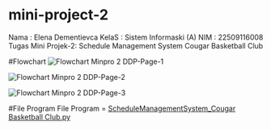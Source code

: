 # mini-project-2

Nama : Elena Dementievca
KelaS : Sistem Informaski (A)
NIM : 22509116008
Tugas Mini Projek-2: Schedule Management System Cougar Basketball Club

#Flowchart
![Flowchart Minpro 2 DDP-Page-1](https://github.com/user-attachments/assets/d5bc7a04-42b2-4ee7-bb22-bf0e9428fa1d)

![Flowchart Minpro 2 DDP-Page-2](https://github.com/user-attachments/assets/067f8c98-f647-40a6-911d-59e9c1c1e2a6)

![Flowchart Minpro 2 DDP-Page-3](https://github.com/user-attachments/assets/c778a1d1-788d-4ded-8d16-cb7062b9d8a9)



#File Program
File Program = [ScheduleManagementSystem_Cougar Basketball Club.py](https://github.com/user-attachments/files/22583150/ScheduleManagementSystem_Cougar.Basketball.Club.py)
